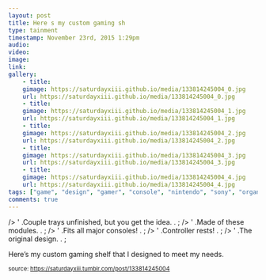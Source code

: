 ```yaml
---
layout: post
title: Here s my custom gaming sh
type: tainment
timestamp: November 23rd, 2015 1:29pm
audio: 
video: 
image: 
link: 
gallery:
	- title: 
	gimage: https://saturdayxiii.github.io/media/133814245004_0.jpg
	url: https://saturdayxiii.github.io/media/133814245004_0.jpg
	- title: 
	gimage: https://saturdayxiii.github.io/media/133814245004_1.jpg
	url: https://saturdayxiii.github.io/media/133814245004_1.jpg
	- title: 
	gimage: https://saturdayxiii.github.io/media/133814245004_2.jpg
	url: https://saturdayxiii.github.io/media/133814245004_2.jpg
	- title: 
	gimage: https://saturdayxiii.github.io/media/133814245004_3.jpg
	url: https://saturdayxiii.github.io/media/133814245004_3.jpg
	- title: 
	gimage: https://saturdayxiii.github.io/media/133814245004_4.jpg
	url: https://saturdayxiii.github.io/media/133814245004_4.jpg
tags: ["game", "design", "gamer", "console", "nintendo", "sony", "organization", "shelving", "showcase"]
comments: true
---
```


 />
' .Couple trays unfinished, but you get the idea.  . 
;
 />
' .Made of these modules.  . 
;
 />
' .Fits all major consoles!  . 
;
 />
' .Controller rests!  . 
;
 />
' .The original design.  . 
;
        
Here’s my custom gaming shelf that I designed to meet my needs.
 
  
<small>source: https://saturdayxiii.tumblr.com/post/133814245004</small>